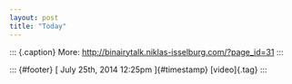 ```yaml
---
layout: post
title: "Today"
---
```



::: {.caption}
More: <http://binairytalk.niklas-isselburg.com/?page_id=31>
:::

::: {#footer}
[ July 25th, 2014 12:25pm ]{#timestamp} [video]{.tag}
:::
